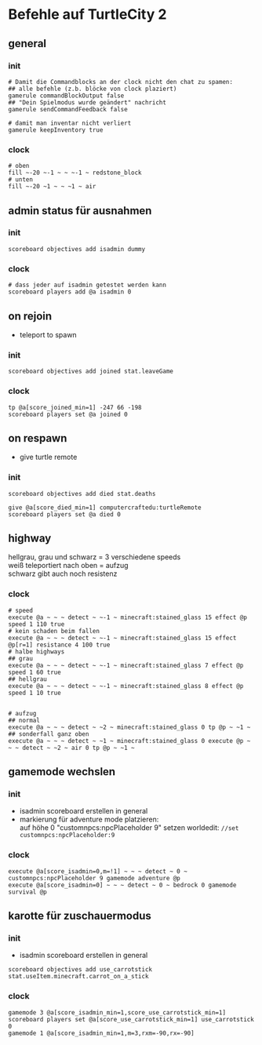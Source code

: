 # Befehle auf TurtleCity 2 

## general
### init
```mcfunction
# Damit die Commandblocks an der clock nicht den chat zu spamen:
## alle befehle (z.b. blöcke von clock plaziert)
gamerule commandBlockOutput false
## "Dein Spielmodus wurde geändert" nachricht
gamerule sendCommandFeedback false

# damit man inventar nicht verliert 
gamerule keepInventory true
```
### clock
```mcfunction
# oben
fill ~-20 ~-1 ~ ~ ~-1 ~ redstone_block
# unten
fill ~-20 ~1 ~ ~ ~1 ~ air
```

## admin status für ausnahmen
### init
```mcfunction
scoreboard objectives add isadmin dummy
```
### clock
```mcfunction
# dass jeder auf isadmin getestet werden kann
scoreboard players add @a isadmin 0
```

## on rejoin
- teleport to spawn
### init
```mcfunction
scoreboard objectives add joined stat.leaveGame
```
### clock
```mcfunction
tp @a[score_joined_min=1] -247 66 -198
scoreboard players set @a joined 0
```

## on respawn
- give turtle remote
### init
```mcfunction
scoreboard objectives add died stat.deaths
```
```mcfunction
give @a[score_died_min=1] computercraftedu:turtleRemote
scoreboard players set @a died 0
```



## highway
hellgrau, grau und schwarz = 3 verschiedene speeds  
weiß teleportiert nach oben = aufzug  
schwarz gibt auch noch resistenz  
### clock
```mcfunction
# speed
execute @a ~ ~ ~ detect ~ ~-1 ~ minecraft:stained_glass 15 effect @p speed 1 110 true
# kein schaden beim fallen
execute @a ~ ~ ~ detect ~ ~-1 ~ minecraft:stained_glass 15 effect @p[r=1] resistance 4 100 true
# halbe highways
## grau
execute @a ~ ~ ~ detect ~ ~-1 ~ minecraft:stained_glass 7 effect @p speed 1 60 true
## hellgrau
execute @a ~ ~ ~ detect ~ ~-1 ~ minecraft:stained_glass 8 effect @p speed 1 10 true


# aufzug
## normal
execute @a ~ ~ ~ detect ~ ~2 ~ minecraft:stained_glass 0 tp @p ~ ~1 ~
## sonderfall ganz oben
execute @a ~ ~ ~ detect ~ ~1 ~ minecraft:stained_glass 0 execute @p ~ ~ ~ detect ~ ~2 ~ air 0 tp @p ~ ~1 ~
```

## gamemode wechslen
### init
- isadmin scoreboard erstellen in general
- markierung für adventure mode platzieren:  
    auf höhe 0 "customnpcs:npcPlaceholder 9" setzen
    worldedit: `//set customnpcs:npcPlaceholder:9`

### clock
```mcfunction
execute @a[score_isadmin=0,m=!1] ~ ~ ~ detect ~ 0 ~ customnpcs:npcPlaceholder 9 gamemode adventure @p
execute @a[score_isadmin=0] ~ ~ ~ detect ~ 0 ~ bedrock 0 gamemode survival @p
```

## karotte für zuschauermodus
### init
- isadmin scoreboard erstellen in general

```mcfunction
scoreboard objectives add use_carrotstick stat.useItem.minecraft.carrot_on_a_stick
```

### clock
```mcfunction
gamemode 3 @a[score_isadmin_min=1,score_use_carrotstick_min=1]
scoreboard players set @a[score_use_carrotstick_min=1] use_carrotstick 0
gamemode 1 @a[score_isadmin_min=1,m=3,rxm=-90,rx=-90]
```



